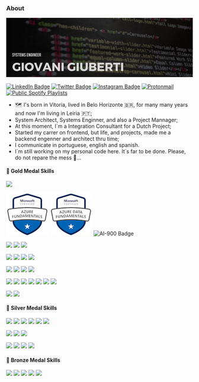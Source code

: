 ### About
![@giuberti](/resources/img/banner-2.png)

<!---
[![Visits Badge](https://badges.pufler.dev/visits/braydoncoyer/braydoncoyer)](https:braydoncoyer.dev)
[![CodePen Badge](https://img.shields.io/badge/CodePen-Profile-informational?style=flat&logo=codepen&logoColor=white&color=black)](https://codepen.io/braydoncoyer)
--->
[![LinkedIn Badge](https://img.shields.io/badge/LinkedIn-Profile-informational?style=flat&logo=linkedin&logoColor=white&color=0D76A8)](https://www.linkedin.com/in/giuberti/)
[![Twitter Badge](https://img.shields.io/badge/Twitter-Profile-informational?style=flat&logo=twitter&logoColor=white&color=1CA2F1)](https://twitter.com/gritante)
[![Instagram Badge](https://img.shields.io/badge/Instagram-Profile-informational?style=flat&logo=instagram&logoColor=white&color=E4405F)](https://instagram.com/giuberti)
[![Protonmail](https://img.shields.io/badge/ProtonMail-Mail%20Me-informational?style=flat&logo=protonmail&logoColor=white&color=8B89CC)](mailto:giuberti@protonmail.com)
[![Public Spotify Playlists](https://img.shields.io/badge/Spotify-Public%20Playlists-informational?&style=flat&logo=spotify&logoColor=white&color=1ED760)](https://open.spotify.com/user/giuberti/playlists)

- 🗺️ I's born in Vitoria, lived in Belo Horizonte 🇧🇷, for many many years and now I'm living in Leiria :portugal:;
- System Architect, Systems Enginner, and also a Project Mannager;
- At this moment, I´m a Integration Consultant for a Dutch Project;
- Started my carrer on frontend, but life, and projects, made me a backend engenner and architect thru time;
- I communicate in portuguese, english and spanish.
- I´m still working on my personal code here. It´s far to be done. Please, do not repare the mess 👀...

#### 🥇 Gold Medal Skills

![](https://img.shields.io/badge/Microsoft_Azure-0089D6?style=flat&logo=microsoft-azure&logoColor=white)

![AZ-900 Badge](/resources/img/microsoft-certified-azure-fundamentals-small.png)
![DP-900 Badge](/resources/img/microsoft-certified-azure-data-fundamentals-small.png)
![AI-900 Badge](https://github.com/user-attachments/assets/9a1cec05-c373-41d4-b4f8-050d47aef276)


![](https://img.shields.io/badge/C%23-239120?style=flat&logo=c-sharp&logoColor=white)
![](https://img.shields.io/badge/Framework%204.7.8-informational?style=flat&logo=.net&logoColor=white&color=5C2D91)
![](https://img.shields.io/badge/Core%203.1-informational?style=flat&logo=.net&logoColor=white&color=5C2D91)

![](https://img.shields.io/badge/JavaScript-F7DF1E?style=flat&logo=javascript&logoColor=black) 
![](https://img.shields.io/badge/jQuery-0769AD?style=flat&logo=jquery&logoColor=white)
![](https://img.shields.io/badge/HTML5-E34F26?style=flat&logo=html5&logoColor=white)
![](https://img.shields.io/badge/CSS3-1572B6?style=flat&logo=css3&logoColor=white)

![](https://img.shields.io/badge/MySQL-00000F?style=flat&logo=mysql&logoColor=white)
![](https://img.shields.io/badge/SQLite-07405E?style=flat&logo=sqlite&logoColor=white)
![](https://img.shields.io/badge/Microsoft_SQL_Server-CC2927?style=flat&logo=microsoft-sql-server&logoColor=white)
![](https://img.shields.io/badge/PostgreSQL-4169e1?style=flat&logo=postgresql&logoColor=white)


![](https://img.shields.io/badge/Microsoft_Excel-217346?style=flat&logo=microsoft-excel&logoColor=white)
![](https://img.shields.io/badge/Microsoft_PowerPoint-B7472A?style=flat&logo=microsoft-powerpoint&logoColor=white)
![](https://img.shields.io/badge/Microsoft_Access-A4373A?style=flat&logo=microsoft-access&logoColor=white)
![](https://img.shields.io/badge/Microsoft_Office-D83B01?style=flat&logo=microsoft-office&logoColor=white)
![](https://img.shields.io/badge/Microsoft_SharePoint-0078D4?style=flat&logo=microsoft-sharepoint&logoColor=white)
![](https://img.shields.io/badge/Microsoft_Word-2B579A?style=flat&logo=microsoft-word&logoColor=white)
![](https://img.shields.io/badge/Microsoft_Visio-3955A3?style=flate&logo=microsoft-visio&logoColor=white)

![](https://img.shields.io/badge/Markdown-000000?style=flat&logo=markdown&logoColor=white) 
![](https://img.shields.io/badge/Shell_Script-121011?style=flat&logo=gnu-bash&logoColor=white) 

#### 🥈 Silver Medal Skills

![](https://img.shields.io/badge/PHP-777BB4?style=flat&logo=php&logoColor=white)
![](https://img.shields.io/badge/Python-3776AB?style=flat&logo=python&logoColor=white)
![](https://img.shields.io/badge/Bootstrap-563D7C?style=flat&logo=bootstrap&logoColor=white)
![](https://img.shields.io/badge/Node.js-43853D?style=flat&logo=node.js&logoColor=white)
![](https://img.shields.io/badge/React-20232A?style=flat&logo=react&logoColor=61DAFB)
![](https://img.shields.io/badge/Angular-DD0031?style=flat&logo=angular&logoColor=white)

![](https://img.shields.io/badge/Java-ED8B00?style=flat&logo=java&logoColor=white)
![](https://img.shields.io/badge/6-informational?style=flat&logo=.net&logoColor=white&color=5C2D91)
![](https://img.shields.io/badge/AWS-343434?style=flat&logo=amazon&logoColor=white)

![](https://img.shields.io/badge/C%2B%2B-00599C?style=flat&logo=c%2B%2B&logoColor=white)
![](https://img.shields.io/badge/Pascal-00599C?style=flat&logo=pascal%2B%2B&logoColor=white)
![](https://aleen42.github.io/badges/src/photoshop.svg)
![](https://aleen42.github.io/badges/src/illustrator.svg)

#### 🥉 Bronze Medal Skills</summary>

![](https://img.shields.io/badge/C-00599C?style=flat&logo=c&logoColor=white)
![](https://img.shields.io/badge/TypeScript-007ACC?style=flat&logo=typescript&logoColor=white)
![](https://img.shields.io/badge/Vue.js-35495E?style=flat&logo=vue.js&logoColor=4FC08D)
![](https://img.shields.io/badge/Ruby-CC342D?style=flat&logo=ruby&logoColor=white)
![](https://img.shields.io/badge/SAP-0FAAFF?style=flat&logo=sap&logoColor=white)

<!---
giuberti/giuberti is a ✨ special ✨ repository because its `README.md` (this file) appears on your GitHub profile.
You can click the Preview link to take a look at your changes.
-->
